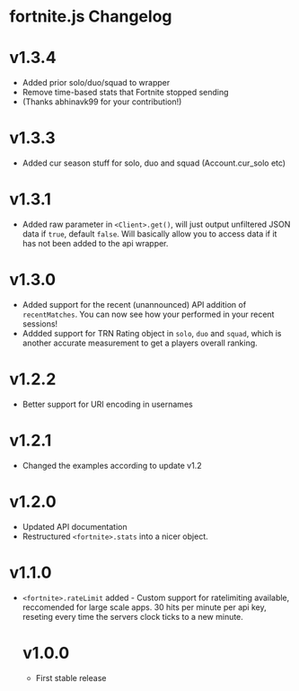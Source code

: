 # fortnite.js Changelog

# v1.3.4
 - Added prior solo/duo/squad to wrapper
 - Remove time-based stats that Fortnite stopped sending
 - (Thanks abhinavk99 for your contribution!)

# v1.3.3
- Added cur season stuff for solo, duo and squad (Account.cur_solo etc)

# v1.3.1
- Added raw parameter in `<Client>.get()`, will just output unfiltered JSON data if `true`, default `false`. Will basically allow you to access data if it has not been added to the api wrapper.

# v1.3.0
- Added support for the recent (unannounced) API addition of `recentMatches`. You can now see how your performed in your recent sessions!
- Addded support for TRN Rating object in `solo`, `duo` and `squad`, which is another accurate measurement to get a players overall ranking.

# v1.2.2
 - Better support for URI encoding in usernames

# v1.2.1
 - Changed the examples according to update v1.2

# v1.2.0
 - Updated API documentation
 - Restructured `<fortnite>.stats` into a nicer object.

# v1.1.0
 - `<fortnite>.rateLimit` <Object> added - Custom support for ratelimiting available, reccomended for large scale apps. 30 hits per minute per api key, reseting every time the servers clock ticks to a new minute.

# v1.0.0
 - First stable release
